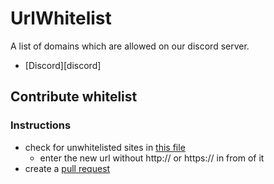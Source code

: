 # UrlWhitelist
A list of domains which are allowed on our discord server.
- [Discord][discord]

## **Contribute whitelist**

### **Instructions**
- check for unwhitelisted sites in [this file](https://github.com/TechsCode-Team/UrlWhitelist/blob/main/urls.txt)
  - enter the new url without http:// or https:// in from of it
- create a [pull request](https://github.com/TechsCode-Team/UrlWhitelist/pulls)
